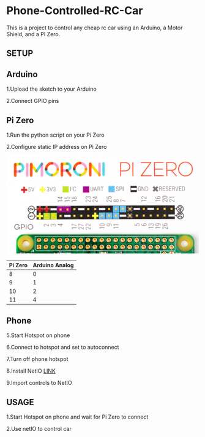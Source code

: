 # Phone-Controlled-RC-Car


This is a project to control any cheap rc car using an Arduino, a Motor Shield, and a PI Zero.


SETUP
------------------


  Arduino
  ------
  1.Upload the sketch to your Arduino

  2.Connect GPIO pins


  Pi Zero
  ------
  1.Run the python script on your Pi Zero

  2.Configure static IP address on Pi Zero


<img src="https://github.com/jdial1/Phone-Controlled-RC-Car/blob/master/PI-Zero-GPIO-PINOUT.PNG"></img>

  Pi Zero   | Arduino Analog
  ---|---
    8     |       0
    9      |      1
    10    |       2
    11      |      4
 
 
  Phone
  -------
5.Start Hotspot on phone

6.Connect to hotspot and set to autoconnect

7.Turn off phone hotspot

8.Install NetIO <a href="https://play.google.com/store/apps/details?id=com.luvago.netio&hl=en">LINK</a>

9.Import controls to NetIO



USAGE
------------------------
1.Start Hotspot on phone and wait for Pi Zero to connect

2.Use netIO to control car
